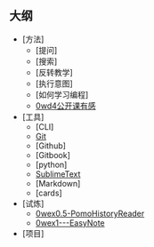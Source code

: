## 大纲

- [方法]
	+ [提问]
	+ [搜索]
	+ [反转教学]
	+ [执行意图]
	+ [如何学习编程]
	+ [0wd4公开课有感](0MOOC/0wd4-notes.md)
- [工具]
	+ [CLI]
	+ [Git](0MOOC/git.md)
	+ [Github]
	+ [Gitbook]
	+ [python]
	+ [SublimeText](0MOOC/SublimeText.md)
	+ [Markdown]
	+ [cards]
- [试炼]
	+ [0wex0.5-PomoHistoryReader](_src/om2py0w/0wex0dot5/README.md)
	+ [0wex1---EasyNote](_src/om2py0w/0wex1/README.md)
- [项目]
 
